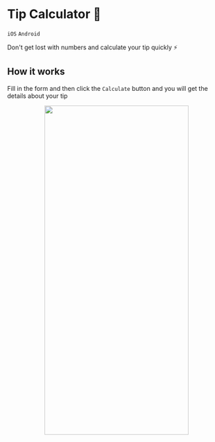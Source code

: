 # Tip Calculator 🧮
`iOS` `Android`

Don't get lost with numbers and calculate your tip quickly ⚡

## How it works

Fill in the form and then click the `Calculate` button and you will get the details about your tip

<p align="center">
  <img src="https://github.com/AlbertoJTD/tip-calculator/assets/89556233/3125a721-c1ea-479a-804f-4af5ea772bff" width="332" height="759" style="text-align:center;">
</p>
